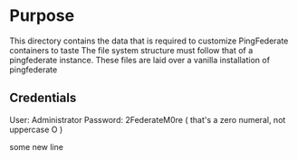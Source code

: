 # Purpose
This directory contains the data that is required to customize PingFederate containers to taste
The file system structure must follow that of a pingfederate instance.
These files are laid over a vanilla installation of pingfederate

## Credentials
User: Administrator
Password: 2FederateM0re ( that's a zero numeral, not uppercase O )


some new line

